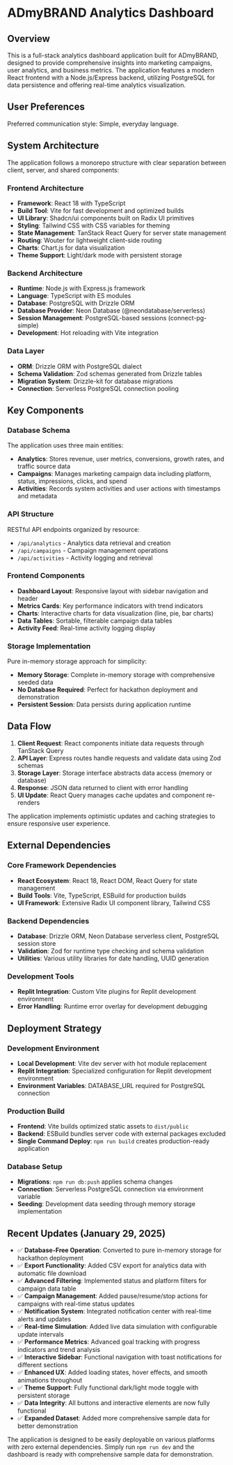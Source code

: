 # ADmyBRAND Analytics Dashboard

## Overview

This is a full-stack analytics dashboard application built for ADmyBRAND, designed to provide comprehensive insights into marketing campaigns, user analytics, and business metrics. The application features a modern React frontend with a Node.js/Express backend, utilizing PostgreSQL for data persistence and offering real-time analytics visualization.

## User Preferences

Preferred communication style: Simple, everyday language.

## System Architecture

The application follows a monorepo structure with clear separation between client, server, and shared components:

### Frontend Architecture
- **Framework**: React 18 with TypeScript
- **Build Tool**: Vite for fast development and optimized builds
- **UI Library**: Shadcn/ui components built on Radix UI primitives
- **Styling**: Tailwind CSS with CSS variables for theming
- **State Management**: TanStack React Query for server state management
- **Routing**: Wouter for lightweight client-side routing
- **Charts**: Chart.js for data visualization
- **Theme Support**: Light/dark mode with persistent storage

### Backend Architecture
- **Runtime**: Node.js with Express.js framework
- **Language**: TypeScript with ES modules
- **Database**: PostgreSQL with Drizzle ORM
- **Database Provider**: Neon Database (@neondatabase/serverless)
- **Session Management**: PostgreSQL-based sessions (connect-pg-simple)
- **Development**: Hot reloading with Vite integration

### Data Layer
- **ORM**: Drizzle ORM with PostgreSQL dialect
- **Schema Validation**: Zod schemas generated from Drizzle tables
- **Migration System**: Drizzle-kit for database migrations
- **Connection**: Serverless PostgreSQL connection pooling

## Key Components

### Database Schema
The application uses three main entities:
- **Analytics**: Stores revenue, user metrics, conversions, growth rates, and traffic source data
- **Campaigns**: Manages marketing campaign data including platform, status, impressions, clicks, and spend
- **Activities**: Records system activities and user actions with timestamps and metadata

### API Structure
RESTful API endpoints organized by resource:
- `/api/analytics` - Analytics data retrieval and creation
- `/api/campaigns` - Campaign management operations
- `/api/activities` - Activity logging and retrieval

### Frontend Components
- **Dashboard Layout**: Responsive layout with sidebar navigation and header
- **Metrics Cards**: Key performance indicators with trend indicators
- **Charts**: Interactive charts for data visualization (line, pie, bar charts)
- **Data Tables**: Sortable, filterable campaign data tables
- **Activity Feed**: Real-time activity logging display

### Storage Implementation
Pure in-memory storage approach for simplicity:
- **Memory Storage**: Complete in-memory storage with comprehensive seeded data
- **No Database Required**: Perfect for hackathon deployment and demonstration
- **Persistent Session**: Data persists during application runtime

## Data Flow

1. **Client Request**: React components initiate data requests through TanStack Query
2. **API Layer**: Express routes handle requests and validate data using Zod schemas
3. **Storage Layer**: Storage interface abstracts data access (memory or database)
4. **Response**: JSON data returned to client with error handling
5. **UI Update**: React Query manages cache updates and component re-renders

The application implements optimistic updates and caching strategies to ensure responsive user experience.

## External Dependencies

### Core Framework Dependencies
- **React Ecosystem**: React 18, React DOM, React Query for state management
- **Build Tools**: Vite, TypeScript, ESBuild for production builds
- **UI Framework**: Extensive Radix UI component library, Tailwind CSS

### Backend Dependencies
- **Database**: Drizzle ORM, Neon Database serverless client, PostgreSQL session store
- **Validation**: Zod for runtime type checking and schema validation
- **Utilities**: Various utility libraries for date handling, UUID generation

### Development Tools
- **Replit Integration**: Custom Vite plugins for Replit development environment
- **Error Handling**: Runtime error overlay for development debugging

## Deployment Strategy

### Development Environment
- **Local Development**: Vite dev server with hot module replacement
- **Replit Integration**: Specialized configuration for Replit development environment
- **Environment Variables**: DATABASE_URL required for PostgreSQL connection

### Production Build
- **Frontend**: Vite builds optimized static assets to `dist/public`
- **Backend**: ESBuild bundles server code with external packages excluded
- **Single Command Deploy**: `npm run build` creates production-ready application

### Database Setup
- **Migrations**: `npm run db:push` applies schema changes
- **Connection**: Serverless PostgreSQL connection via environment variable
- **Seeding**: Development data seeding through memory storage implementation

## Recent Updates (January 29, 2025)
- ✅ **Database-Free Operation**: Converted to pure in-memory storage for hackathon deployment
- ✅ **Export Functionality**: Added CSV export for analytics data with automatic file download
- ✅ **Advanced Filtering**: Implemented status and platform filters for campaign data table
- ✅ **Campaign Management**: Added pause/resume/stop actions for campaigns with real-time status updates
- ✅ **Notification System**: Integrated notification center with real-time alerts and updates
- ✅ **Real-time Simulation**: Added live data simulation with configurable update intervals
- ✅ **Performance Metrics**: Advanced goal tracking with progress indicators and trend analysis
- ✅ **Interactive Sidebar**: Functional navigation with toast notifications for different sections
- ✅ **Enhanced UX**: Added loading states, hover effects, and smooth animations throughout
- ✅ **Theme Support**: Fully functional dark/light mode toggle with persistent storage
- ✅ **Data Integrity**: All buttons and interactive elements are now fully functional
- ✅ **Expanded Dataset**: Added more comprehensive sample data for better demonstration

The application is designed to be easily deployable on various platforms with zero external dependencies. Simply run `npm run dev` and the dashboard is ready with comprehensive sample data for demonstration.